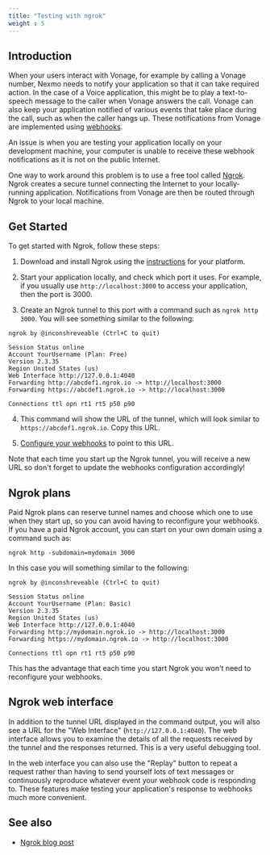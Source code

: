 ```yaml
---
title: "Testing with ngrok"
weight : 5
---
```


## Introduction

When your users interact with Vonage, for example by calling a Vonage number, Nexmo needs to notify your application so that it can take required action. In the case of a Voice application, this might be to play a text-to-speech message to the caller when Vonage answers the call. Vonage can also keep your application notified of various events that take place during the call, such as when the caller hangs up. These notifications from Vonage are implemented using [webhooks](/concepts/guides/webhooks).

An issue is when you are testing your application locally on your development machine, your computer is unable to receive these webhook notifications as it is not on the public Internet.

One way to work around this problem is to use a free tool called [Ngrok](https://ngrok.com/). Ngrok creates a secure tunnel connecting the Internet to your locally-running application. Notifications from Vonage are then be routed through Ngrok to your local machine.

## Get Started

To get started with Ngrok, follow these steps:

1) Download and install Ngrok using the [instructions](https://ngrok.com/download) for your platform.

2) Start your application locally, and check which port it uses. For example, if you usually use `http://localhost:3000` to access your application, then the port is 3000.

3) Create an Ngrok tunnel to this port with a command such as `ngrok http 3000`. You will see something similar to the following:

``` shell
ngrok by @inconshreveable (Ctrl+C to quit)

Session Status online
Account YourUsername (Plan: Free)
Version 2.3.35
Region United States (us)
Web Interface http://127.0.0.1:4040
Forwarding http://abcdef1.ngrok.io -> http://localhost:3000
Forwarding https://abcdef1.ngrok.io -> http://localhost:3000

Connections ttl opn rt1 rt5 p50 p90
```

4) This command will show the URL of the tunnel, which will look similar to `https://abcdef1.ngrok.io`. Copy this URL.

5) [Configure your webhooks](#setting-webhook-endpoints) to point to this URL.

Note that each time you start up the Ngrok tunnel, you will receive a new URL so don't forget to update the webhooks configuration accordingly!

## Ngrok plans

Paid Ngrok plans can reserve tunnel names and choose which one to use when they start up, so you can avoid having to reconfigure your webhooks. If you have a paid Ngrok account, you can start on your own domain using a command such as:

``` shell
ngrok http -subdomain=mydomain 3000
```

In this case you will something similar to the following:

``` shell
ngrok by @inconshreveable (Ctrl+C to quit)

Session Status online
Account YourUsername (Plan: Basic)
Version 2.3.35
Region United States (us)
Web Interface http://127.0.0.1:4040
Forwarding http://mydomain.ngrok.io -> http://localhost:3000
Forwarding https://mydomain.ngrok.io -> http://localhost:3000

Connections ttl opn rt1 rt5 p50 p90
```

This has the advantage that each time you start Ngrok you won't need to reconfigure your webhooks.

## Ngrok web interface

In addition to the tunnel URL displayed in the command output, you will also see a URL for the "Web Interface" (`http://127.0.0.1:4040`). The web interface allows you to examine the details of all the requests received by the tunnel and the responses returned. This is a very useful debugging tool.

In the web interface you can also use the "Replay" button to repeat a request rather than having to send yourself lots of text messages or continuously reproduce whatever event your webhook code is responding to. These features make testing your application's response to webhooks much more convenient.

## See also

* [Ngrok blog post](https://www.nexmo.com/blog/2017/07/04/local-development-nexmo-ngrok-tunnel-dr)